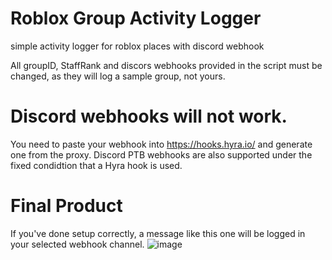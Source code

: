 # Roblox Group Activity Logger
simple activity logger for roblox places with discord webhook

All groupID, StaffRank and discors webhooks provided in the script must be changed, as they will log a sample group, not yours.

# Discord webhooks will not work.
You need to paste your webhook into https://hooks.hyra.io/ and generate one from the proxy. Discord PTB webhooks are also supported under the fixed condidtion that a Hyra hook is used.

# Final Product
If you've done setup correctly, a message like this one will be logged in your selected webhook channel.
![image](https://github.com/SavageSzym-Productions/ActivityLogger/assets/61160638/7b6e70da-8428-4471-b799-b8230d075e4a)
